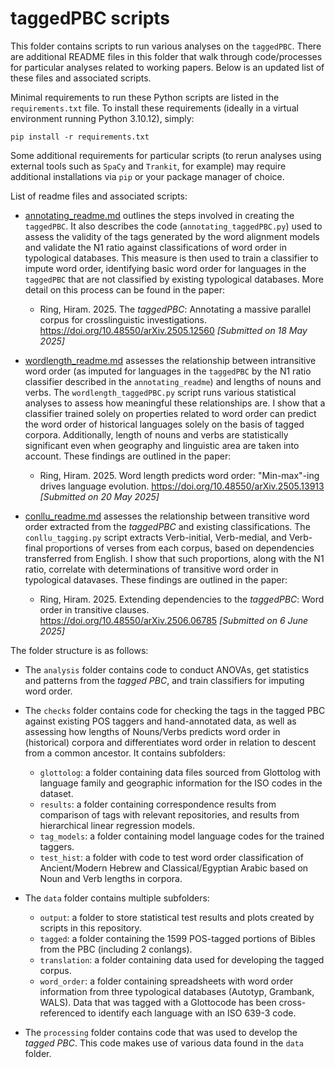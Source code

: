 # taggedPBC scripts

This folder contains scripts to run various analyses on the `taggedPBC`. There are additional README files in this folder that walk through code/processes for particular analyses related to working papers. Below is an updated list of these files and associated scripts.

Minimal requirements to run these Python scripts are listed in the `requirements.txt` file. To install these requirements (ideally in a virtual environment running Python 3.10.12), simply:

```
pip install -r requirements.txt
```

Some additional requirements for particular scripts (to rerun analyses using external tools such as `SpaCy` and `Trankit`, for example) may require additional installations via `pip` or your package manager of choice.

List of readme files and associated scripts:

- [annotating_readme.md](annotating_readme.md) outlines the steps involved in creating the `taggedPBC`. It also describes the code (`annotating_taggedPBC.py`) used to assess the validity of the tags generated by the word alignment models and validate the N1 ratio against classifications of word order in typological databases. This measure is then used to train a classifier to impute word order, identifying basic word order for languages in the `taggedPBC` that are not classified by existing typological databases. More detail on this process can be found in the paper:
    - Ring, Hiram. 2025. The *taggedPBC*: Annotating a massive parallel corpus for crosslinguistic investigations. https://doi.org/10.48550/arXiv.2505.12560 *[Submitted on 18 May 2025]*


- [wordlength_readme.md](wordlength_readme.md) assesses the relationship between intransitive word order (as imputed for languages in the `taggedPBC` by the N1 ratio classifier described in the `annotating_readme`) and lengths of nouns and verbs. The `wordlength_taggedPBC.py` script runs various statistical analyses to assess how meaningful these relationships are. I show that a classifier trained solely on properties related to word order can predict the word order of historical languages solely on the basis of tagged corpora. Additionally, length of nouns and verbs are statistically significant even when geography and linguistic area are taken into account. These findings are outlined in the paper:
    - Ring, Hiram. 2025. Word length predicts word order: "Min-max"-ing drives language evolution. https://doi.org/10.48550/arXiv.2505.13913 *[Submitted on 20 May 2025]*

- [conllu_readme.md](conllu_readme.md) assesses the relationship between transitive word order extracted from the *taggedPBC* and existing classifications. The `conllu_tagging.py` script extracts Verb-initial, Verb-medial, and Verb-final proportions of verses from each corpus, based on dependencies transferred from English. I show that such proportions, along with the N1 ratio, correlate with determinations of transitive word order in typological datavases. These findings are outlined in the paper:
    - Ring, Hiram. 2025. Extending dependencies to the *taggedPBC*: Word order in transitive clauses. https://doi.org/10.48550/arXiv.2506.06785 *[Submitted on 6 June 2025]*


The folder structure is as follows:

- The `analysis` folder contains code to conduct ANOVAs, get statistics and patterns from the *tagged PBC*, and train classifiers for imputing word order.

- The `checks` folder contains code for checking the tags in the tagged PBC against existing POS taggers and hand-annotated data, as well as assessing how lengths of Nouns/Verbs predicts word order in (historical) corpora and differentiates word order in relation to descent from a common ancestor. It contains subfolders:  
  - `glottolog`: a folder containing data files sourced from Glottolog with language family and geographic information for the ISO codes in the dataset.
  - `results`: a folder containing correspondence results from comparison of tags with relevant repositories, and results from hierarchical linear regression models.
  - `tag_models`: a folder containing model language codes for the trained taggers.
  - `test_hist`: a folder with code to test word order classification of Ancient/Modern Hebrew and Classical/Egyptian Arabic based on Noun and Verb lengths in corpora.


- The `data` folder contains multiple subfolders:  
  - `output`: a folder to store statistical test results and plots created by scripts in this repository.
  - `tagged`: a folder containing the 1599 POS-tagged portions of Bibles from the PBC (including 2 conlangs).
  - `translation`: a folder containing data used for developing the tagged corpus.
  - `word_order`: a folder containing spreadsheets with word order information from three typological databases (Autotyp, Grambank, WALS). Data that was tagged with a Glottocode has been cross-referenced to identify each language with an ISO 639-3 code.


- The `processing` folder contains code that was used to develop the *tagged PBC*. This code makes use of various data found in the `data` folder.
